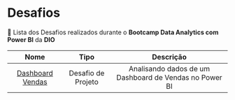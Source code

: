 # Desafios
📑 Lista dos Desafios realizados durante o **Bootcamp Data Analytics com Power BI** da **DIO**

| Nome   | Tipo       | Descrição                           |
| :----------: | :---------: | :----------------------------------:|
| [Dashboard Vendas]() | Desafio de Projeto | Analisando dados de um Dashboard de Vendas no Power BI |
